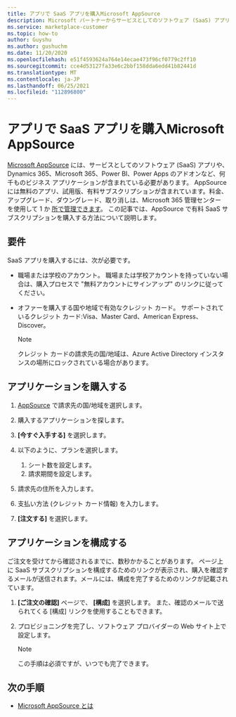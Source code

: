 ```yaml
---
title: アプリで SaaS アプリを購入Microsoft AppSource
description: Microsoft パートナーからサービスとしてのソフトウェア (SaaS) アプリを購入Microsoft AppSource。
ms.service: marketplace-customer
ms.topic: how-to
author: Guyshu
ms.author: gushuchm
ms.date: 11/20/2020
ms.openlocfilehash: e51f4593624a764e14ecae473f96cf0779c2ff10
ms.sourcegitcommit: cce4d53127fa33e6c2bbf158dda6edd41b82441d
ms.translationtype: MT
ms.contentlocale: ja-JP
ms.lasthandoff: 06/25/2021
ms.locfileid: "112896800"
---
```

# <a name="purchase-saas-apps-on-microsoft-appsource"></a>アプリで SaaS アプリを購入Microsoft AppSource

[Microsoft AppSource](https://appsource.microsoft.com/) には、サービスとしてのソフトウェア (SaaS) アプリや、Dynamics 365、Microsoft 365、Power BI、Power Apps のアドオンなど、何千ものビジネス アプリケーションが含まれている必要があります。 AppSource には無料のアプリ、試用版、有料サブスクリプションが含まれています。料金、アップグレード、ダウングレード、取り消しは、Microsoft 365 管理センター を使用して 1 か [所で管理できます](/microsoft-365/admin/admin-overview/about-the-admin-center)。 この記事では、AppSource で有料 SaaS サブスクリプションを購入する方法について説明します。

## <a name="requirements"></a>要件

SaaS アプリを購入するには、次が必要です。

- 職場または学校のアカウント。 職場または学校アカウントを持っていない場合は、購入プロセスで "無料アカウントにサインアップ" のリンクに従ってください。

- オファーを購入する国や地域で有効なクレジット カード。 サポートされているクレジット カード:Visa、Master Card、American Express、Discover。

    > [!Note]
    > クレジット カードの請求先の国/地域は、Azure Active Directory インスタンスの場所にロックされている場合があります。

## <a name="purchase-the-application"></a>アプリケーションを購入する

1. [AppSource](https://appsource.microsoft.com/) で請求先の国/地域を選択します。
1. 購入するアプリケーションを探します。
1. **[今すぐ入手する]** を選択します。
1. 以下のように、プランを選択します。

    1. シート数を設定します。
    1. 請求期間を設定します。

1. 請求先の住所を入力します。
1. 支払い方法 (クレジット カード情報) を入力します。
1. **[注文する]** を選択します。

## <a name="configure-the-application"></a>アプリケーションを構成する

ご注文を受けてから確認されるまでに、数秒かかることがあります。 ページ上に SaaS サブスクリプションを構成するためのリンクが表示され、購入を確認するメー​​ルが送信されます。メールには、構成を完了するためのリンクが記載されています。

1. **[ご注文の確認]** ページで、 **[構成]** を選択します。 また、確認のメールで送られてくる [構成] リンクを使用することもできます。
1. プロビジョニングを完了し、ソフトウェア プロバイダーの Web サイト上で設定します。

    > [!Note]
    > この手順は必須ですが、いつでも完了できます。

## <a name="next-steps"></a>次の手順

- [Microsoft AppSource とは](appsource-overview.md)
